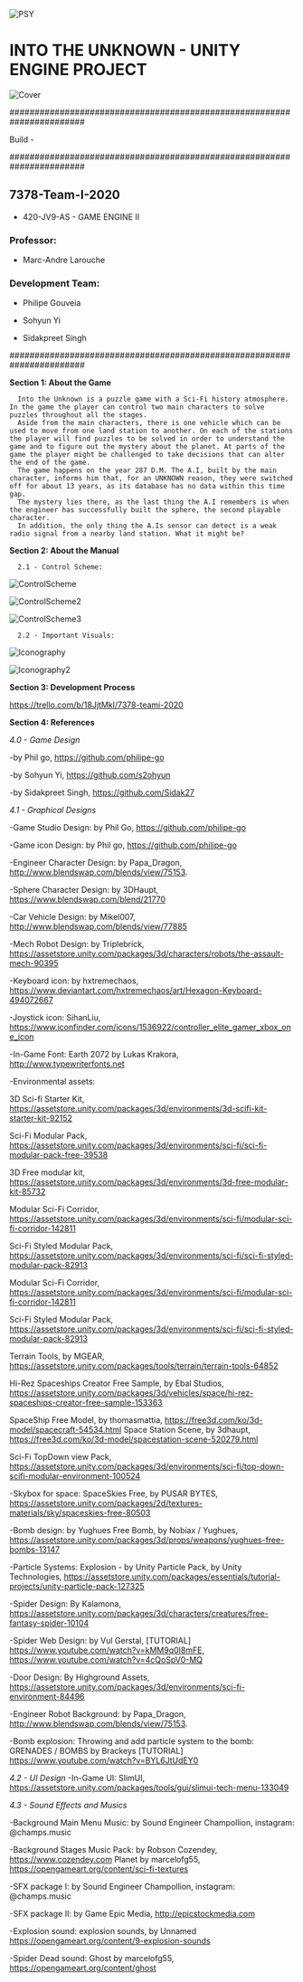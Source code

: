 ![PSY](./Manual/PSY.png?Style=centerme)

# INTO THE UNKNOWN - UNITY ENGINE PROJECT #

![Cover](./Manual/Background.png?Style=centerme)

#######################################################################

Build - 

#######################################################################

## 7378-Team-I-2020 ##

- 420-JV9-AS - GAME ENGINE II

### Professor: ###

- Marc-Andre Larouche

### Development Team: ###

- Philipe Gouveia

- Sohyun Yi

- Sidakpreet Singh


#######################################################################

**Section 1: About the Game**

      Into the Unknown is a puzzle game with a Sci-Fi history atmosphere. In the game the player can control two main characters to solve puzzles throughout all the stages. 
      Aside from the main characters, there is one vehicle which can be used to move from one land station to another. On each of the stations the player will find puzzles to be solved in order to understand the game and to figure out the mystery about the planet. At parts of the game the player might be challenged to take decisions that can alter the end of the game.
      The game happens on the year 287 D.M. The A.I, built by the main character, informs him that, for an UNKNOWN reason, they were switched off for about 13 years, as its database has no data within this time gap. 
      The mystery lies there, as the last thing the A.I remembers is when the engineer has successfully built the sphere, the second playable character. 
      In addition, the only thing the A.Is sensor can detect is a weak radio signal from a nearby land station. What it might be? 
      
**Section 2: About the Manual**

      2.1 - Control Scheme:

![ControlScheme](./Manual/ControlScheme.png)

![ControlScheme2](./Manual/ControlScheme2.png)

![ControlScheme3](./Manual/ControlScheme3.png)

      2.2 - Important Visuals:
      
![Iconography](./Manual/Iconography.png)

![Iconography2](./Manual/Iconography2.png)


**Section 3: Development Process**

https://trello.com/b/18JjtMkI/7378-teami-2020

**Section 4: References**

*4.0 - Game Design*

-by Phil go, https://github.com/philipe-go

-by Sohyun Yi, https://github.com/s2ohyun

-by Sidakpreet Singh, https://github.com/Sidak27

*4.1 - Graphical Designs*

-Game Studio Design:
by Phil Go, https://github.com/philipe-go

-Game icon Design:
by Phil go, https://github.com/philipe-go

-Engineer Character Design:
by Papa_Dragon, http://www.blendswap.com/blends/view/75153.

-Sphere Character Design:
by 3DHaupt, https://www.blendswap.com/blend/21770

-Car Vehicle Design:
by Mikel007, http://www.blendswap.com/blends/view/77885

-Mech Robot Design:
by Triplebrick, https://assetstore.unity.com/packages/3d/characters/robots/the-assault-mech-90395

-Keyboard icon:
by hxtremechaos, https://www.deviantart.com/hxtremechaos/art/Hexagon-Keyboard-494072667

-Joystick icon:
SihanLiu, https://www.iconfinder.com/icons/1536922/controller_elite_gamer_xbox_one_icon

-In-Game Font:
Earth 2072 by Lukas Krakora, http://www.typewriterfonts.net

-Environmental assets:

3D Sci-fi Starter Kit, https://assetstore.unity.com/packages/3d/environments/3d-scifi-kit-starter-kit-92152

Sci-Fi Modular Pack, https://assetstore.unity.com/packages/3d/environments/sci-fi/sci-fi-modular-pack-free-39538

3D Free modular kit, https://assetstore.unity.com/packages/3d/environments/3d-free-modular-kit-85732

Modular Sci-Fi Corridor, https://assetstore.unity.com/packages/3d/environments/sci-fi/modular-sci-fi-corridor-142811

Sci-Fi Styled Modular Pack, https://assetstore.unity.com/packages/3d/environments/sci-fi/sci-fi-styled-modular-pack-82913

Modular Sci-Fi Corridor, https://assetstore.unity.com/packages/3d/environments/sci-fi/modular-sci-fi-corridor-142811

Sci-Fi Styled Modular Pack, https://assetstore.unity.com/packages/3d/environments/sci-fi/sci-fi-styled-modular-pack-82913

Terrain Tools, by MGEAR, https://assetstore.unity.com/packages/tools/terrain/terrain-tools-64852

Hi-Rez Spaceships Creator Free Sample, by Ebal Studios, https://assetstore.unity.com/packages/3d/vehicles/space/hi-rez-spaceships-creator-free-sample-153363

SpaceShip Free Model, by thomasmattia, https://free3d.com/ko/3d-model/spacecraft-54534.html
Space Station Scene, by 3dhaupt, https://free3d.com/ko/3d-model/spacestation-scene-520279.html

Sci-Fi TopDown view Pack, https://assetstore.unity.com/packages/3d/environments/sci-fi/top-down-scifi-modular-environment-100524


-Skybox for space: 
SpaceSkies Free, by PUSAR BYTES, https://assetstore.unity.com/packages/2d/textures-materials/sky/spaceskies-free-80503

-Bomb design: 
by Yughues Free Bomb, by Nobiax / Yughues, https://assetstore.unity.com/packages/3d/props/weapons/yughues-free-bombs-13147

-Particle Systems:
Explosion - by Unity Particle Pack, by Unity Technologies, https://assetstore.unity.com/packages/essentials/tutorial-projects/unity-particle-pack-127325

-Spider Design:
By Kalamona, https://assetstore.unity.com/packages/3d/characters/creatures/free-fantasy-spider-10104

-Spider Web Design: 
by Vul Gerstal, [TUTORIAL] https://www.youtube.com/watch?v=kMM9q0I8mFE, https://www.youtube.com/watch?v=4cQoSpV0-MQ

-Door Design:
By Highground Assets, https://assetstore.unity.com/packages/3d/environments/sci-fi-environment-84496

-Engineer Robot Background:
by Papa_Dragon, http://www.blendswap.com/blends/view/75153.

-Bomb explosion:
Throwing and add particle system to the bomb: GRENADES / BOMBS 
by Brackeys [TUTORIAL] https://www.youtube.com/watch?v=BYL6JtUdEY0

*4.2 - UI Design*
-In-Game UI:
SlimUI, https://assetstore.unity.com/packages/tools/gui/slimui-tech-menu-133049

*4.3 - Sound Effects and Musics*

-Background Main Menu Music:
by Sound Engineer Champollion, instagram: @champs.music 

-Background Stages Music Pack:
by Robson Cozendey, https://www.cozendey.com
Planet by marcelofg55, https://opengameart.org/content/sci-fi-textures

-SFX package I:
by Sound Engineer Champollion, instagram: @champs.music

-SFX package II:
by Game Epic Media, http://epicstockmedia.com

-Explosion sound: 
explosion sounds, by Unnamed https://opengameart.org/content/9-explosion-sounds

-Spider Dead sound:
Ghost by marcelofg55, https://opengameart.org/content/ghost

